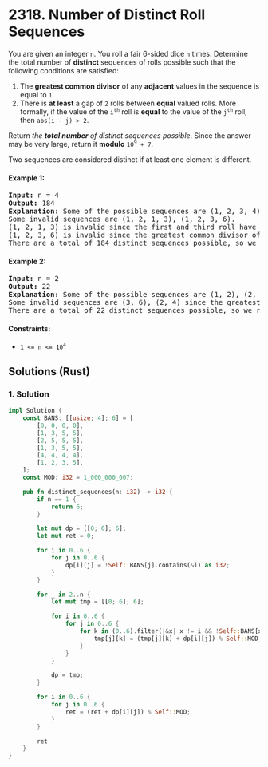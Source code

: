 # 2318. Number of Distinct Roll Sequences
You are given an integer `n`. You roll a fair 6-sided dice `n` times. Determine the total number of **distinct** sequences of rolls possible such that the following conditions are satisfied:

1. The **greatest common divisor** of any **adjacent** values in the sequence is equal to `1`.
2. There is **at least** a gap of `2` rolls between **equal** valued rolls. More formally, if the value of the <code>i<sup>th</sup></code> roll is **equal** to the value of the <code>j<sup>th</sup></code> roll, then `abs(i - j) > 2`.

Return *the **total number** of distinct sequences possible*. Since the answer may be very large, return it **modulo** <code>10<sup>9</sup> + 7</code>.

Two sequences are considered distinct if at least one element is different.

#### Example 1:
<pre>
<strong>Input:</strong> n = 4
<strong>Output:</strong> 184
<strong>Explanation:</strong> Some of the possible sequences are (1, 2, 3, 4), (6, 1, 2, 3), (1, 2, 3, 1), etc.
Some invalid sequences are (1, 2, 1, 3), (1, 2, 3, 6).
(1, 2, 1, 3) is invalid since the first and third roll have an equal value and abs(1 - 3) = 2 (i and j are 1-indexed).
(1, 2, 3, 6) is invalid since the greatest common divisor of 3 and 6 = 3.
There are a total of 184 distinct sequences possible, so we return 184.
</pre>

#### Example 2:
<pre>
<strong>Input:</strong> n = 2
<strong>Output:</strong> 22
<strong>Explanation:</strong> Some of the possible sequences are (1, 2), (2, 1), (3, 2).
Some invalid sequences are (3, 6), (2, 4) since the greatest common divisor is not equal to 1.
There are a total of 22 distinct sequences possible, so we return 22.
</pre>

#### Constraints:
* <code>1 <= n <= 10<sup>4</sup></code>

## Solutions (Rust)

### 1. Solution
```Rust
impl Solution {
    const BANS: [[usize; 4]; 6] = [
        [0, 0, 0, 0],
        [1, 3, 5, 5],
        [2, 5, 5, 5],
        [1, 3, 5, 5],
        [4, 4, 4, 4],
        [1, 2, 3, 5],
    ];
    const MOD: i32 = 1_000_000_007;

    pub fn distinct_sequences(n: i32) -> i32 {
        if n == 1 {
            return 6;
        }

        let mut dp = [[0; 6]; 6];
        let mut ret = 0;

        for i in 0..6 {
            for j in 0..6 {
                dp[i][j] = !Self::BANS[j].contains(&i) as i32;
            }
        }

        for _ in 2..n {
            let mut tmp = [[0; 6]; 6];

            for i in 0..6 {
                for j in 0..6 {
                    for k in (0..6).filter(|&x| x != i && !Self::BANS[x].contains(&j)) {
                        tmp[j][k] = (tmp[j][k] + dp[i][j]) % Self::MOD;
                    }
                }
            }

            dp = tmp;
        }

        for i in 0..6 {
            for j in 0..6 {
                ret = (ret + dp[i][j]) % Self::MOD;
            }
        }

        ret
    }
}
```
